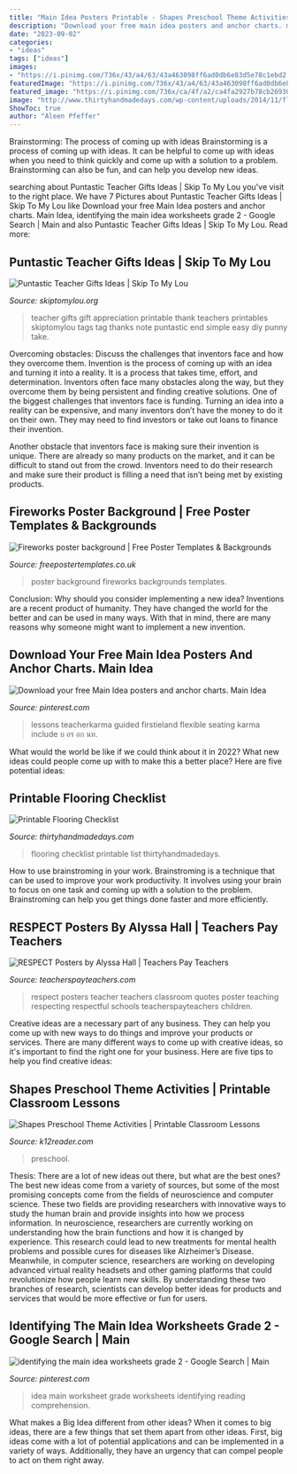 ```yaml
---
title: "Main Idea Posters Printable - Shapes Preschool Theme Activities"
description: "Download your free main idea posters and anchor charts. main idea"
date: "2023-09-02"
categories:
- "ideas"
tags: ["ideas"]
images:
- "https://i.pinimg.com/736x/43/a4/63/43a463098ff6ad0db6e83d5e78c1ebd2.jpg"
featuredImage: "https://i.pinimg.com/736x/43/a4/63/43a463098ff6ad0db6e83d5e78c1ebd2.jpg"
featured_image: "https://i.pinimg.com/736x/ca/4f/a2/ca4fa2927b78cb269303771f9b162b1c.jpg"
image: "http://www.thirtyhandmadedays.com/wp-content/uploads/2014/11/flooringchecklisttextedit.png"
ShowToc: true
author: "Aleen Pfeffer"
---
```



Brainstorming: The process of coming up with ideas
Brainstorming is a process of coming up with ideas. It can be helpful to come up with ideas when you need to think quickly and come up with a solution to a problem. Brainstorming can also be fun, and can help you develop new ideas.

	

		
searching about Puntastic Teacher Gifts Ideas | Skip To My Lou you've visit to the right place. We have 7 Pictures about Puntastic Teacher Gifts Ideas | Skip To My Lou like Download your free Main Idea posters and anchor charts. Main Idea, identifying the main idea worksheets grade 2 - Google Search | Main and also Puntastic Teacher Gifts Ideas | Skip To My Lou. Read more:
		
    
## Puntastic Teacher Gifts Ideas | Skip To My Lou

<img loading=lazy src="http://www.skiptomylou.org/wp-content/uploads/2015/04/Printable-Teacher-Appreciation-Gift-Tags1-1.jpg" onerror="this.onerror=null;this.src='https://tse2.mm.bing.net/th?id=OIP.Cbk-qAgxhnCm7A_vnm_5cwHaLH&amp;pid=15.1';" alt="Puntastic Teacher Gifts Ideas | Skip To My Lou">

_Source: skiptomylou.org_

>teacher gifts gift appreciation printable thank teachers printables skiptomylou tags tag thanks note puntastic end simple easy diy punny take. 

	

Overcoming obstacles: Discuss the challenges that inventors face and how they overcome them.
Invention is the process of coming up with an idea and turning it into a reality. It is a process that takes time, effort, and determination. Inventors often face many obstacles along the way, but they overcome them by being persistent and finding creative solutions.
One of the biggest challenges that inventors face is funding. Turning an idea into a reality can be expensive, and many inventors don’t have the money to do it on their own. They may need to find investors or take out loans to finance their invention.

Another obstacle that inventors face is making sure their invention is unique. There are already so many products on the market, and it can be difficult to stand out from the crowd. Inventors need to do their research and make sure their product is filling a need that isn’t being met by existing products.

    
## Fireworks Poster Background | Free Poster Templates &amp; Backgrounds

<img loading=lazy src="http://www.freepostertemplates.co.uk/wp-content/previews/poster-background-fireworks.jpg" onerror="this.onerror=null;this.src='https://tse3.mm.bing.net/th?id=OIP.THyvBeUldtmaRpEzmrvRgwHaKd&amp;pid=15.1';" alt="Fireworks poster background | Free Poster Templates &amp; Backgrounds">

_Source: freepostertemplates.co.uk_

>poster background fireworks backgrounds templates. 

	

Conclusion: Why should you consider implementing a new idea?
Inventions are a recent product of humanity. They have changed the world for the better and can be used in many ways. With that in mind, there are many reasons why someone might want to implement a new invention.

    
## Download Your Free Main Idea Posters And Anchor Charts. Main Idea

<img loading=lazy src="https://i.pinimg.com/736x/43/a4/63/43a463098ff6ad0db6e83d5e78c1ebd2.jpg" onerror="this.onerror=null;this.src='https://tse4.mm.bing.net/th?id=OIP.4mnXs6HYhx4dOZJfqG_aSwHaLH&amp;pid=15.1';" alt="Download your free Main Idea posters and anchor charts. Main Idea">

_Source: pinterest.com_

>lessons teacherkarma guided firstieland flexible seating karma include บ อร อก นท. 

	

What would the world be like if we could think about it in 2022? What new ideas could people come up with to make this a better place? Here are five potential ideas:

    
## Printable Flooring Checklist

<img loading=lazy src="http://www.thirtyhandmadedays.com/wp-content/uploads/2014/11/flooringchecklisttextedit.png" onerror="this.onerror=null;this.src='https://tse1.mm.bing.net/th?id=OIP.092qt-gfJDaELhoBxrT9mgHaLI&amp;pid=15.1';" alt="Printable Flooring Checklist">

_Source: thirtyhandmadedays.com_

>flooring checklist printable list thirtyhandmadedays. 

	

How to use brainstroming in your work.
Brainstroming is a technique that can be used to improve your work productivity. It involves using your brain to focus on one task and coming up with a solution to the problem. Brainstroming can help you get things done faster and more efficiently.

    
## RESPECT Posters By Alyssa Hall | Teachers Pay Teachers

<img loading=lazy src="https://ecdn.teacherspayteachers.com/thumbitem/RESPECT-Posters-046482800-1380933840-1500876016/original-910693-1.jpg" onerror="this.onerror=null;this.src='https://tse2.mm.bing.net/th?id=OIP.G74dNh6NvCfbyfP0TdrCNwAAAA&amp;pid=15.1';" alt="RESPECT Posters by Alyssa Hall | Teachers Pay Teachers">

_Source: teacherspayteachers.com_

>respect posters teacher teachers classroom quotes poster teaching respecting respectful schools teacherspayteachers children. 

	

Creative ideas are a necessary part of any business. They can help you come up with new ways to do things and improve your products or services. There are many different ways to come up with creative ideas, so it's important to find the right one for your business. Here are five tips to help you find creative ideas: 

    
## Shapes Preschool Theme Activities | Printable Classroom Lessons

<img loading=lazy src="https://www.k12reader.com/wp-content/uploads/ShapesThemeActivitiy-225x300.jpg" onerror="this.onerror=null;this.src='https://tse1.mm.bing.net/th?id=OIP.wHCgT3ooDJXyhldpp9hjxAAAAA&amp;pid=15.1';" alt="Shapes Preschool Theme Activities | Printable Classroom Lessons">

_Source: k12reader.com_

>preschool. 

	

Thesis: There are a lot of new ideas out there, but what are the best ones?
The best new ideas come from a variety of sources, but some of the most promising concepts come from the fields of neuroscience and computer science. These two fields are providing researchers with innovative ways to study the human brain and provide insights into how we process information. In neuroscience, researchers are currently working on understanding how the brain functions and how it is changed by experience. This research could lead to new treatments for mental health problems and possible cures for diseases like Alzheimer’s Disease. Meanwhile, in computer science, researchers are working on developing advanced virtual reality headsets and other gaming platforms that could revolutionize how people learn new skills. By understanding these two branches of research, scientists can develop better ideas for products and services that would be more effective or fun for users.

    
## Identifying The Main Idea Worksheets Grade 2 - Google Search | Main

<img loading=lazy src="https://i.pinimg.com/736x/ca/4f/a2/ca4fa2927b78cb269303771f9b162b1c.jpg" onerror="this.onerror=null;this.src='https://tse1.mm.bing.net/th?id=OIP.WIaDjdvyRfloZq5rgNdnrQHaJ4&amp;pid=15.1';" alt="identifying the main idea worksheets grade 2 - Google Search | Main">

_Source: pinterest.com_

>idea main worksheet grade worksheets identifying reading comprehension. 

	

What makes a Big Idea different from other ideas?
When it comes to big ideas, there are a few things that set them apart from other ideas. First, big ideas come with a lot of potential applications and can be implemented in a variety of ways. Additionally, they have an urgency that can compel people to act on them right away.

